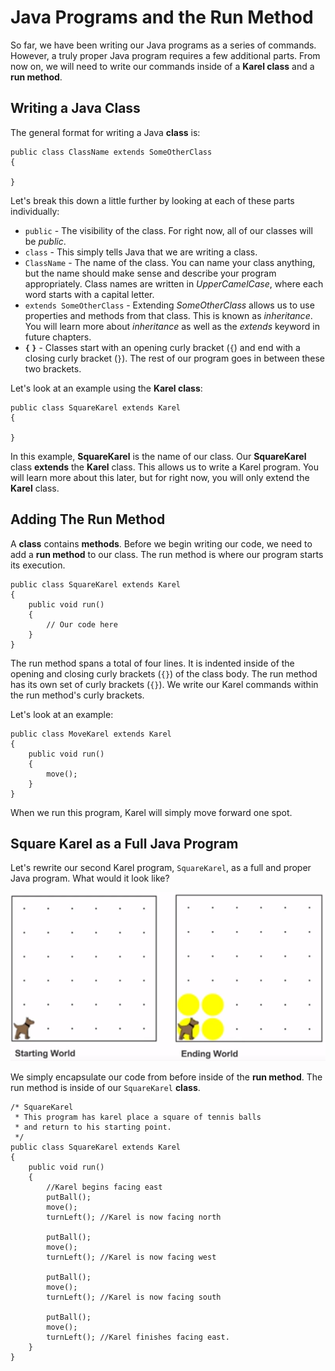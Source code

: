 # Java Programs and the Run Method

So far, we have been writing our Java programs as a series of commands. However, a truly proper Java program requires a few additional parts. From now on, we will need to write our commands inside of a **Karel class** and a **run method**.

## Writing a Java Class

The general format for writing a Java **class** is:

```
public class ClassName extends SomeOtherClass
{

}
```

Let's break this down a little further by looking at each of these parts individually:

* `public` - The visibility of the class. For right now, all of our classes will be *public*.
* `class` - This simply tells Java that we are writing a class.
* `ClassName` - The name of the class. You can name your class anything, but the name should make sense and describe your program appropriately. Class names are written in *UpperCamelCase*, where each word starts with a capital letter.
* `extends SomeOtherClass` -  Extending *SomeOtherClass* allows us to use properties and methods from that class. This is known as *inheritance*. You will learn more about *inheritance* as well as the *extends* keyword in future chapters.
* **`{` `}`** - Classes start with an opening curly bracket (`{`) and end with a closing curly bracket (`}`). The rest of our program goes in between these two brackets.

Let's look at an example using the **Karel class**:

```
public class SquareKarel extends Karel
{

}
```

In this example, **SquareKarel** is the name of our class. Our **SquareKarel** class **extends** the **Karel** class. This allows us to write a Karel program. You will learn more about this later, but for right now, you will only extend the **Karel** class. 



## Adding The Run Method

A **class** contains **methods**. Before we begin writing our code, we need to add a **run method** to our class. The run method is where our program starts its execution.

```
public class SquareKarel extends Karel
{
    public void run()
    {
        // Our code here
    }
}
```

The run method spans a total of four lines. It is indented inside of the opening and closing curly brackets (`{}`) of the class body. The run method has its own set of curly brackets (`{}`). We write our Karel commands within the run method's curly brackets.

Let's look at an example:

```
public class MoveKarel extends Karel
{
    public void run()
    {
        move();
    }
}
```

When we run this program, Karel will simply move forward one spot.


## Square Karel as a Full Java Program

Let's rewrite our second Karel program, `SquareKarel`, as a full and proper Java program. What would it look like?

![Our Second Karel Program](../static/karel/more_basic_karel_example_program.png)

We simply encapsulate our code from before inside of the **run method**. The run method is inside of our `SquareKarel` **class**.

```
/* SquareKarel
 * This program has karel place a square of tennis balls
 * and return to his starting point.
 */
public class SquareKarel extends Karel
{
    public void run()
    {
        //Karel begins facing east
        putBall();
        move();
        turnLeft(); //Karel is now facing north
        
        putBall();
        move();
        turnLeft(); //Karel is now facing west
        
        putBall();
        move();
        turnLeft(); //Karel is now facing south
        
        putBall();
        move();
        turnLeft(); //Karel finishes facing east.
    }
}
```
